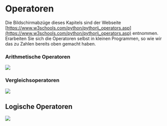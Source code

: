 # Operatoren

Die Bildschirmabzüge dieses Kapitels sind der Webseite [https://www.w3schools.com/python/python\_operators.asp](https://www.w3schools.com/python/python\_operators.asp) entnommen. Erarbeiten Sie sich die Operatoren selbst in kleinen Programmen, so wie wir das zu Zahlen bereits oben gemacht haben.

### Arithmetische Operatoren

![](<../../.gitbook/assets/image (186).png>)

### Vergleichsoperatoren

![](<../../.gitbook/assets/image (187).png>)

## Logische Operatoren

![](<../../.gitbook/assets/image (188).png>)

